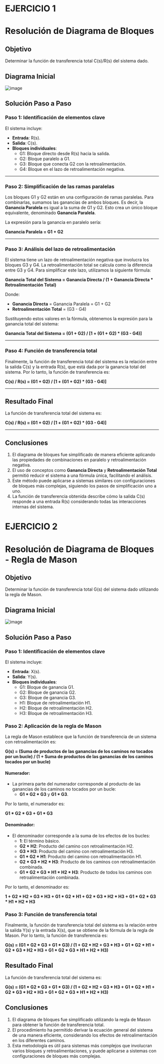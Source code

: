 # EJERCICIO 1

# Resolución de Diagrama de Bloques

## Objetivo
Determinar la función de transferencia total C(s)/R(s) del sistema dado.

## Diagrama Inicial

![image](https://github.com/user-attachments/assets/93f7e654-f39a-416c-a973-5063d7461ec7)


## Solución Paso a Paso

### Paso 1: Identificación de elementos clave
El sistema incluye:
- **Entrada**: R(s).
- **Salida**: C(s).
- **Bloques individuales**:
  - G1: Bloque directo desde R(s) hacia la salida.
  - G2: Bloque paralelo a G1.
  - G3: Bloque que conecta G2 con la retroalimentación.
  - G4: Bloque en el lazo de retroalimentación negativa.

---

### Paso 2: Simplificación de las ramas paralelas
Los bloques G1 y G2 están en una configuración de ramas paralelas. Para combinarlas, sumamos las ganancias de ambos bloques. Es decir, la **Ganancia Paralela** es igual a la suma de G1 y G2. Esto crea un único bloque equivalente, denominado **Ganancia Paralela**.

La expresión para la ganancia en paralelo sería:

**Ganancia Paralela = G1 + G2**

---

### Paso 3: Análisis del lazo de retroalimentación
El sistema tiene un lazo de retroalimentación negativa que involucra los bloques G3 y G4. La retroalimentación total se calcula como la diferencia entre G3 y G4. Para simplificar este lazo, utilizamos la siguiente fórmula:

**Ganancia Total del Sistema = Ganancia Directa / (1 + Ganancia Directa * Retroalimentación Total)**

Donde:
- **Ganancia Directa** = Ganancia Paralela = G1 + G2
- **Retroalimentación Total** = (G3 - G4)

Sustituyendo estos valores en la fórmula, obtenemos la expresión para la ganancia total del sistema:

**Ganancia Total del Sistema = (G1 + G2) / [1 + (G1 + G2) * (G3 - G4)]**

---

### Paso 4: Función de transferencia total
Finalmente, la función de transferencia total del sistema es la relación entre la salida C(s) y la entrada R(s), que está dada por la ganancia total del sistema. Por lo tanto, la función de transferencia es:

**C(s) / R(s) = (G1 + G2) / [1 + (G1 + G2) * (G3 - G4)]**

---

## Resultado Final
La función de transferencia total del sistema es:

**C(s) / R(s) = (G1 + G2) / [1 + (G1 + G2) * (G3 - G4)]**

---

## Conclusiones
1. El diagrama de bloques fue simplificado de manera eficiente aplicando las propiedades de combinaciones en paralelo y retroalimentación negativa.
2. El uso de conceptos como **Ganancia Directa** y **Retroalimentación Total** permitió reducir el sistema a una fórmula única, facilitando el análisis.
3. Este método puede aplicarse a sistemas similares con configuraciones de bloques más complejas, siguiendo los pasos de simplificación uno a uno.
4. La función de transferencia obtenida describe cómo la salida C(s) responde a una entrada R(s) considerando todas las interacciones internas del sistema.




# EJERCICIO 2

# Resolución de Diagrama de Bloques - Regla de Mason

## Objetivo
Determinar la función de transferencia total G(s) del sistema dado utilizando la regla de Mason.

## Diagrama Inicial

![image](https://github.com/user-attachments/assets/7859b619-e9a8-4b1c-9dc0-bbab6726a391)


## Solución Paso a Paso

### Paso 1: Identificación de elementos clave
El sistema incluye:
- **Entrada**: X(s).
- **Salida**: Y(s).
- **Bloques individuales**:
  - G1: Bloque de ganancia G1.
  - G2: Bloque de ganancia G2.
  - G3: Bloque de ganancia G3.
  - H1: Bloque de retroalimentación H1.
  - H2: Bloque de retroalimentación H2.
  - H3: Bloque de retroalimentación H3.

### Paso 2: Aplicación de la regla de Mason
La regla de Mason establece que la función de transferencia de un sistema con retroalimentación es:

**G(s) = (Suma de productos de las ganancias de los caminos no tocados por un bucle) / (1 + Suma de productos de las ganancias de los caminos tocados por un bucle)**

#### Numerador:
- La primera parte del numerador corresponde al producto de las ganancias de los caminos no tocados por un bucle:
  - **G1 * G2 * G3** y **G1 * G3**.

Por lo tanto, el numerador es:

**G1 * G2 * G3 + G1 * G3**

#### Denominador:
- El denominador corresponde a la suma de los efectos de los bucles:
  - **1**: El término básico.
  - **G2 * H2**: Producto del camino con retroalimentación H2.
  - **G3 * H3**: Producto del camino con retroalimentación H3.
  - **G1 * G2 * H1**: Producto del camino con retroalimentación H1.
  - **G2 * G3 * H2 * H3**: Producto de los caminos con retroalimentación combinada.
  - **G1 * G2 * G3 * H1 * H2 * H3**: Producto de todos los caminos con retroalimentación combinada.

Por lo tanto, el denominador es:

**1 + G2 * H2 + G3 * H3 + G1 * G2 * H1 + G2 * G3 * H2 * H3 + G1 * G2 * G3 * H1 * H2 * H3**

### Paso 3: Función de transferencia total
Finalmente, la función de transferencia total del sistema es la relación entre la salida Y(s) y la entrada X(s), que se obtiene de la fórmula de la regla de Mason. Por lo tanto, la función de transferencia es:

**G(s) = (G1 * G2 * G3 + G1 * G3) / (1 + G2 * H2 + G3 * H3 + G1 * G2 * H1 + G2 * G3 * H2 * H3 + G1 * G2 * G3 * H1 * H2 * H3)**

## Resultado Final
La función de transferencia total del sistema es:

**G(s) = (G1 * G2 * G3 + G1 * G3) / (1 + G2 * H2 + G3 * H3 + G1 * G2 * H1 + G2 * G3 * H2 * H3 + G1 * G2 * G3 * H1 * H2 * H3)**

## Conclusiones
1. El diagrama de bloques fue simplificado utilizando la regla de Mason para obtener la función de transferencia total.
2. El procedimiento ha permitido derivar la ecuación general del sistema de una manera eficiente, considerando los efectos de retroalimentación en los diferentes caminos.
3. Esta metodología es útil para sistemas más complejos que involucran varios bloques y retroalimentaciones, y puede aplicarse a sistemas con configuraciones de bloques más complejas.




